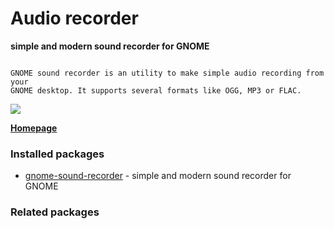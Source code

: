 # Audio recorder

__simple and modern sound recorder for GNOME__

```

GNOME sound recorder is an utility to make simple audio recording from your
GNOME desktop. It supports several formats like OGG, MP3 or FLAC.

```

![](https://screenshots.debian.net/thumbnail/gnome-sound-recorder/)


 **[Homepage](https://wiki.gnome.org/Design/Apps/SoundRecorder)**

### Installed packages

* [gnome-sound-recorder](https://packages.debian.org/jessie/gnome-sound-recorder) - simple and modern sound recorder for GNOME

### Related packages

<sub>  </sub>
